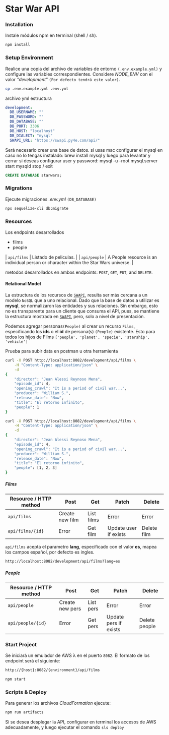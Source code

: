 # Star War API

### Installation 

Instale módulos npm en terminal (shell / sh).

```sh
npm install
```

### Setup Environment

Realice una copia del archivo de variables de entorno `(.env.example.yml)` y configure las variables correspondientes.
Considere *NODE_ENV* con el valor *"development"* `(Por defecto tendrá este valor)`.

```sh
cp .env.example.yml .env.yml
```
archivo yml estructura

```yaml
development:
  DB_USERNAME: "" 
  DB_PASSWORD: ""
  DB_DATABASE: ""
  DB_PORT: 3306
  DB_HOST: "localhost"
  DB_DIALECT: "mysql"
  SWAPI_URL: "https://swapi.py4e.com/api/"
```
Será necesario crear una base de datos.
si usas mac configurar el mysql 
en caso no lo tengas instalado:  brew install mysql y luego para levantar y cerrar
si deseas configurar user y password:  mysql -u -root
mysql.server start
mysqld stop / exit

```sql
CREATE DATABASE starwars;
```
### Migrations

Ejecute migraciones *.env.yml* `(DB_DATABASE)`

```sh
npx sequelize-cli db:migrate 
```

### Resources
Los endpoints desarrollados

- films
- people


| `api/films`      | Listado de peliculas. |
| `api/people`    | A People resource is an individual person or character within the Star Wars universe. |

metodos desarrollados en ambos endpoints: `POST`, `GET`, `PUT`, and `DELETE`.

#### Relational Model

La estructura de los recursos de [`SWAPI`](https://swapi.py4e.com/documentation), resulta ser más cercana a un modelo `NoSQL` que a uno relacional. Dado que la base de datos a utilizar es **mysql**, se normalizaron las entidades y sus relaciones. Sin embargo, esto no es transparente para un cliente que consuma el API, pues, se mantiene la estructura mostrada en [`SWAPI`](https://swapi.py4e.com/documentation), pero, solo a nivel de presentación.

Podemos agregar personas`(People)` al crear un recurso `Films`, especificando los **ids** o el **id** de persona(s) `(People)` existente. Esto para todos los hijos de Films `['people', 'planet', 'specie', 'starship', 'vehicle']`

Prueba para subir data en postman u otra herramienta

```bash
curl -X POST http://localhost:8082/development/api/films \
    -H "Content-Type: application/json" \
    -d
{
    "director": "Jean Alessi Reynoso Mena",
    "episode_id": 4,
    "opening_crawl": "It is a period of civil war...",
    "producer": "William S.",
    "release_date": "Now",
    "title": "El retorno infinito",
    "people": 1
}

curl -X POST http://localhost:8082/development/api/films \
    -H "Content-Type: application/json" \
    -d
{
    "director": "Jean Alessi Reynoso Mena",
    "episode_id": 4,
    "opening_crawl": "It is a period of civil war...",
    "producer": "William S.",
    "release_date": "Now",
    "title": "El retorno infinito",
    "people": [1, 2, 3]
}
```

##### Films

| Resource / HTTP method | Post             | Get         | Patch                  | Delete             |
| ---------------------- | ---------------- | ----------- | ---------------------- | ------------------ |
| `api/films`            | Create new film  | List films  | Error                  | Error              |
| `api/films/{id}`       | Error            | Get film    | Update user if exists  | Delete film        |

`api/films` acepta el parametro **lang**, especificado con el valor **es**, mapea los campos español, por defecto es ingles.

```bash
http://localhost:8082/development/api/films?lang=es
```

##### People

| Resource / HTTP method | Post             | Get         | Patch                  | Delete             |
| ---------------------- | ---------------- | ----------- | ---------------------- | ------------------ |
| `api/people`           | Create new pers  | List pers | Error                  | Error              |
| `api/people/{id}`      | Error            | Get pers  | Update pers if exists| Delete people      |


### Start Project 

Se iniciará un emulador de AWS λ en el puerto `8082`. El formato de los endpoint será el siguiente:

```sh
http://{host}:8082/{environment}/api/films
```

```sh
npm start
```

### Scripts & Deploy

Para generar los archivos *CloudFormation* ejecute:

```sh
npm run artifacts
```

Si se desea desplegar la API, configurar en terminal los accesos de AWS adecuadamente, y luego ejecutar el comando `sls deploy`
